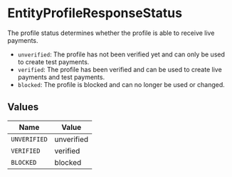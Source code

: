 # EntityProfileResponseStatus

The profile status determines whether the profile is able to receive live payments.

* `unverified`: The profile has not been verified yet and can only be used to create test payments.
* `verified`: The profile has been verified and can be used to create live payments and test payments.
* `blocked`: The profile is blocked and can no longer be used or changed.


## Values

| Name         | Value        |
| ------------ | ------------ |
| `UNVERIFIED` | unverified   |
| `VERIFIED`   | verified     |
| `BLOCKED`    | blocked      |